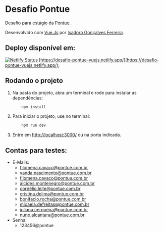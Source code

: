 # Desafio Pontue
Desafio para estágio da [Pontue](https://pontue.com.br/).

Desenvolvido com [Vue.Js](https://vuejs.org) por [Isadora Gonçalves Ferreira](https://www.linkedin.com/in/isadorafer).


## Deploy disponível em:
[![Netlify Status](https://api.netlify.com/api/v1/badges/a2737239-6068-4b7a-bd49-7f9eed26c45d/deploy-status)](https://app.netlify.com/sites/desafio-pontue-vuejs/deploys) 
[https://desafio-pontue-vuejs.netlify.app/](https://desafio-pontue-vuejs.netlify.app/);


## Rodando o projeto
1. Na pasta do projeto, abra um terminal e rode para instalar as dependências:
    ```sh
        npm install
    ```
2. Para iniciar o projeto, use no terminal:
    ```sh
        npm run dev
    ```
3. Entre em [http://localhost:3000/](http://localhost:3000/) ou na porta indicada.


## Contas para testes:

* E-Mails:
   * filomena.cavaco@pontue.com.br
   * vanda.nascimento@pontue.com.br
   * filomena.cavaco@pontue.com.br
   * alcides.montenegro@pontue.com.br
   * cornélio.leite@pontue.com.br
   * cristina.delima@pontue.com.br
   * bonifacio.rocha@pontue.com.br
   * micaela.defreitas@pontue.com.br
   * juliana.cerqueira@pontue.com.br
   * nuno.alcantara@pontue.com.br
* Senha:
  * 123456@pontue


